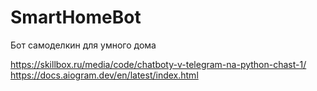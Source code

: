 # SmartHomeBot
Бот самоделкин для умного дома

https://skillbox.ru/media/code/chatboty-v-telegram-na-python-chast-1/
https://docs.aiogram.dev/en/latest/index.html
